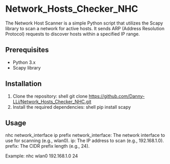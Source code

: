 # Network_Hosts_Checker_NHC
The Network Host Scanner is a simple Python script that utilizes the Scapy library to scan a network for active hosts. It sends ARP (Address Resolution Protocol) requests to discover hosts within a specified IP range.

## Prerequisites

- Python 3.x
- Scapy library

## Installation

1. Clone the repository:
shell
git clone https://github.com/Danny-LLi/Network_Hosts_Checker_NHC.git
2. Install the required dependencies:
shell
pip install scapy
## Usage
nhc network_interface ip prefix
network_interface: The network interface to use for scanning (e.g., wlan0).
ip: The IP address to scan (e.g., 192.168.1.0).
prefix: The CIDR prefix length (e.g., 24).

Example:
nhc wlan0 192.168.1.0 24
